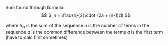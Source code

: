 Sum found through formula:
$$
S_n = \frac{n}{2}\cdot (2a + (n-1)d)
$$

where
$S_n$ is the sum of the sequence
$n$ is the number of terms in the sequence
$d$ is the common difference between the terms
$a$ is the first term (have to calc first sometimes)